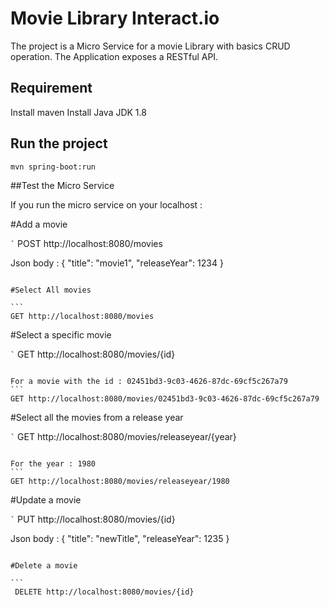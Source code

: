 # Movie Library Interact.io

The project is a Micro Service for a movie Library with basics CRUD operation.
The Application exposes a RESTful API.

## Requirement

Install maven
Install Java JDK 1.8

## Run the project

```
mvn spring-boot:run
```

##Test the Micro Service

If you run the micro service on your localhost :

#Add a movie

`̀ `
POST http://localhost:8080/movies

Json body :
{
    "title": "movie1",
    "releaseYear": 1234
}
```

#Select All movies

`̀ `
GET http://localhost:8080/movies
```

#Select a specific movie

`̀ `
GET http://localhost:8080/movies/{id}
```

For a movie with the id : 02451bd3-9c03-4626-87dc-69cf5c267a79
`̀ `
GET http://localhost:8080/movies/02451bd3-9c03-4626-87dc-69cf5c267a79
```

#Select all the movies from a release year

`̀ `
GET http://localhost:8080/movies/releaseyear/{year}
```

For the year : 1980
`̀ `
GET http://localhost:8080/movies/releaseyear/1980
```

#Update a movie

`̀ `
 PUT http://localhost:8080/movies/{id}

 Json body :
 {
     "title": "newTitle",
     "releaseYear": 1235
 }
```

#Delete a movie

`̀ `
 DELETE http://localhost:8080/movies/{id}
```